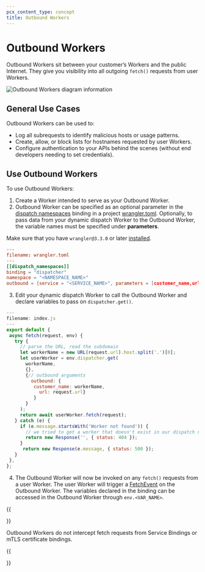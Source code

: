 ```yaml
---
pcx_content_type: concept
title: Outbound Workers
---
```


# Outbound Workers

Outbound Workers sit between your customer’s Workers and the public Internet. They give you visibility into all outgoing `fetch()` requests from user Workers.

![Outbound Workers diagram information](/images/cloudflare-for-platforms/outbound-worker-diagram.png)

## General Use Cases

Outbound Workers can be used to:

- Log all subrequests to identify malicious hosts or usage patterns.
- Create, allow, or block lists for hostnames requested by user Workers.
- Configure authentication to your APIs behind the scenes (without end developers needing to set credentials).

## Use Outbound Workers

To use Outbound Workers:

1. Create a Worker intended to serve as your Outbound Worker.
2. Outbound Worker can be specified as an optional parameter in the [dispatch namespaces](/cloudflare-for-platforms/workers-for-platforms/get-started/configuration/#2-create-dispatch-namespace) binding in a project [wrangler.toml](/workers/wrangler/configuration/). Optionally, to pass data from your dynamic dispatch Worker to the Outbound Worker, the variable names must be specified under **parameters**.  

Make sure that you have `wrangler@3.3.0` or later [installed](/workers/wrangler/install-and-update/).

```toml
---
filename: wrangler.toml
---
[[dispatch_namespaces]]
binding = "dispatcher"
namespace = "<NAMESPACE_NAME>"
outbound = {service = "<SERVICE_NAME>", parameters = [customer_name,url]}
```

3. Edit your dynamic dispatch Worker to call the Outbound Worker and declare variables to pass on `dispatcher.get()`.

```js
---
filename: index.js
---
export default {
 async fetch(request, env) {
   try {
     // parse the URL, read the subdomain
     let workerName = new URL(request.url).host.split('.')[0];
     let userWorker = env.dispatcher.get(
       workerName,
       {},
       {// outbound arguments
         outbound: {
          customer_name: workerName,
            url: request.url}
          }
       }
     );
     return await userWorker.fetch(request);
   } catch (e) {
     if (e.message.startsWith('Worker not found')) {
       // we tried to get a worker that doesn't exist in our dispatch namespace
       return new Response('', { status: 404 });
     }
      return new Response(e.message, { status: 500 });
   }
 },
};
```

4. The Outbound Worker will now be invoked on any `fetch()` requests from a user Worker. The user Worker will trigger a [FetchEvent](/workers/runtime-apis/fetch-event/) on the Outbound Worker. The variables declared in the binding can be accessed in the Outbound Worker through `env.<VAR_NAME>`.

{{<Aside type ="note">}}

Outbound Workers do not intercept fetch requests from Service Bindings or mTLS certificate bindings. 

{{</Aside>}}